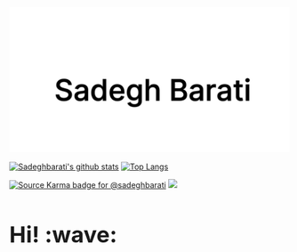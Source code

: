 <link rel="stylesheet" type="text/css" href="/assets/style.css" />

[![sadegh barati](https://github.com/sadeghbarati/sadeghbarati/raw/master/assets/sadegh.svg#img-thumbnail)](https://sadeghbarati.ir)

[![Sadeghbarati's github stats](https://github-readme-stats.vercel.app/api?username=sadeghbarati&show_icons=true&hide=stars&count_private=true)](https://github.com/anuraghazra/github-readme-stats)
[![Top Langs](https://github-readme-stats.vercel.app/api/top-langs/?username=sadeghbarati&layout=compact)](https://github.com/anuraghazra/github-readme-stats)

[![Source Karma badge for @sadeghbarati](https://sourcekarma-og.vercel.app/api/sadeghbarati/github)](https://sourcekarma.vercel.app/sadeghbarati)
![](https://komarev.com/ghpvc/?username=sadeghbarati&color=brightgreen)
<h1 style="border-bottom: 0 !important; font-size: 2.5rem !important"> Hi! :wave:</h1>



